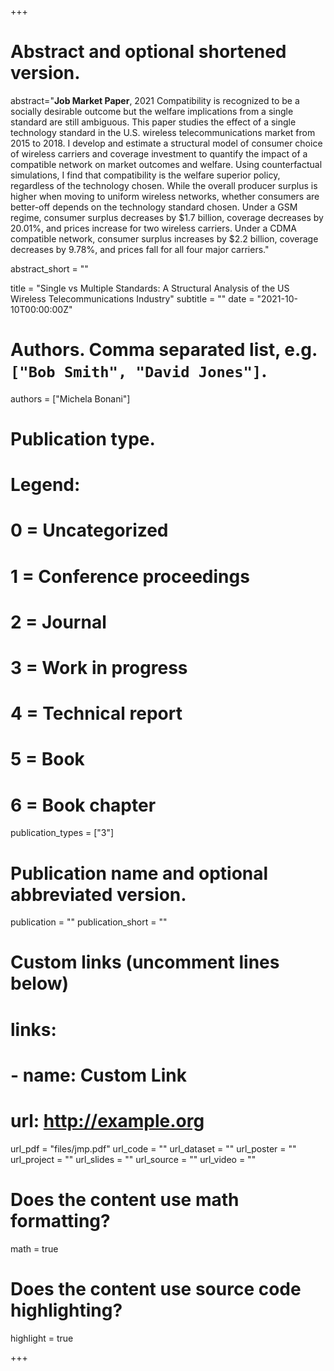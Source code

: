 +++
# Abstract and optional shortened version.
abstract="**Job Market Paper**, 2021
Compatibility is recognized to be a socially desirable outcome but the welfare implications from a single standard are still ambiguous. This paper studies the effect of a single technology standard in the U.S. wireless telecommunications market from 2015 to 2018. I develop and estimate a structural model of consumer choice of wireless carriers and coverage investment to quantify the impact of a compatible network on market outcomes and welfare. Using counterfactual simulations, I find that compatibility is the welfare superior policy, regardless of the technology chosen. While the overall producer surplus is higher when moving to uniform wireless networks, whether consumers are better-off depends on the technology standard chosen. Under a GSM regime, consumer surplus decreases by $1.7 billion, coverage decreases by 20.01%, and prices increase for two wireless carriers. Under a CDMA compatible network, consumer surplus increases by $2.2 billion, coverage decreases by 9.78%, and prices fall for all four major carriers."

abstract_short = ""

title = "Single vs Multiple Standards: A Structural Analysis of the US Wireless Telecommunications Industry"
subtitle = ""
date = "2021-10-10T00:00:00Z"

# Authors. Comma separated list, e.g. `["Bob Smith", "David Jones"]`.
authors = ["Michela Bonani"]

# Publication type.
# Legend:
# 0 = Uncategorized
# 1 = Conference proceedings
# 2 = Journal
# 3 = Work in progress
# 4 = Technical report
# 5 = Book
# 6 = Book chapter
publication_types = ["3"]

# Publication name and optional abbreviated version.
publication = ""
publication_short = ""

# Custom links (uncomment lines below)
# links:
# - name: Custom Link
#   url: http://example.org

url_pdf = "files/jmp.pdf"
url_code = ""
url_dataset = ""
url_poster = ""
url_project = ""
url_slides = ""
url_source = ""
url_video = ""

# Does the content use math formatting?
math = true

# Does the content use source code highlighting?
highlight = true


+++
